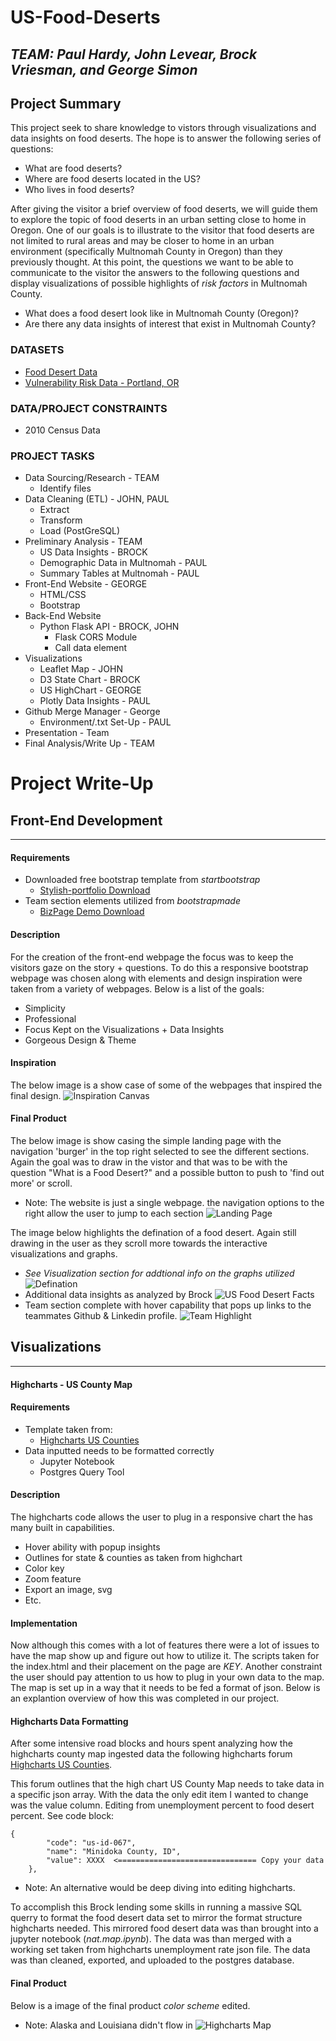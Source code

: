 # US-Food-Deserts
## *TEAM: Paul Hardy, John Levear, Brock Vriesman, and George Simon*

## Project Summary
This project seek to share knowledge to vistors through visualizations and data insights on food deserts. The hope is to answer the following series of questions:
* What are food deserts?
* Where are food deserts located in the US?
* Who lives in food deserts?
 
After giving the visitor a brief overview of food deserts, we will guide them to explore the topic of food deserts in an urban setting close to home in Oregon. One of our goals is to illustrate to the visitor that food deserts are not limited to rural areas and may be closer to home in an urban environment (specifically Multnomah County in Oregon) than they previously thought. At this point, the questions we want to be able to communicate to the visitor the answers to the following questions and display visualizations of possible highlights of *risk factors* in Multnomah County.
* What does a food desert look like in Multnomah County (Oregon)?
* Are there any data insights of interest that exist in Multnomah County?

### DATASETS
* [Food Desert Data](https://www.kaggle.com/tcrammond/food-access-and-food-deserts)
* [Vulnerability Risk Data - Portland, OR](https://gis-pdx.opendata.arcgis.com/datasets/vulnerability?geometry=-123.978%2C45.376%2C-121.365%2C45.713)

### DATA/PROJECT CONSTRAINTS
* 2010 Census Data

### PROJECT TASKS
* Data Sourcing/Research - TEAM
  * Identify files
* Data Cleaning (ETL) - JOHN, PAUL
  * Extract
  * Transform
  * Load (PostGreSQL)
* Preliminary Analysis - TEAM
  * US Data Insights - BROCK
  * Demographic Data in Multnomah - PAUL
  * Summary Tables at Multnomah - PAUL
* Front-End Website - GEORGE
  * HTML/CSS
  * Bootstrap 
* Back-End Website
  * Python Flask API - BROCK, JOHN
      * Flask CORS Module
      * Call data element
* Visualizations
  * Leaflet Map - JOHN
  * D3 State Chart - BROCK
  * US HighChart - GEORGE
  * Plotly Data Insights - PAUL
* Github Merge Manager - George
  * Environment/.txt Set-Up - PAUL
* Presentation - Team
* Final Analysis/Write Up - TEAM


# Project Write-Up

## Front-End Development
______________________________

#### Requirements
* Downloaded free bootstrap template from *startbootstrap*
  * [Stylish-portfolio Download](https://startbootstrap.com/themes/stylish-portfolio/)
* Team section elements utilized from *bootstrapmade* 
  * [BizPage Demo Download](https://bootstrapmade.com/demo/BizPage/)

#### Description
For the creation of the front-end webpage the focus was to keep the visitors gaze on the story + questions. To do this a responsive bootstrap webpage was chosen along with elements and design inspiration were taken from a variety of webpages. Below is a list of the goals:
* Simplicity
* Professional
* Focus Kept on the Visualizations + Data Insights
* Gorgeous Design & Theme

#### Inspiration
The below image is a show case of some of the webpages that inspired the final design.
![Inspiration Canvas](/resources/images/web-inspiration.png)

#### Final Product
The below image is show casing the simple landing page with the navigation 'burger' in the top right selected to see the different sections.
Again the goal was to draw in the vistor and that was to be with the question "What is a Food Desert?" and a possible button to push to 'find out more' or scroll.
* Note: The website is just a single webpage. the navigation options to the right allow the user to jump to each section
![Landing Page](/resources/images/webpage-1.png)

The image below highlights the defination of a food desert. Again still drawing in the user as they scroll more towards the interactive visualizations and graphs.
* *See Visualization section for addtional info on the graphs utilized*
![Defination](/resources/images/webpage-2.PNG)
* Additional data insights as analyzed by Brock
![US Food Desert Facts](/resources/images/webpage-3.PNG)
* Team section complete with hover capability that pops up links to the teammates Github & Linkedin profile.
![Team Highlight](/resources/images/webpage-4.png)



## Visualizations
______________________________
<!-- if you plan on multiple sections -->
#### Highcharts - US County Map

#### Requirements
* Template taken from:
  * [Highcharts US Counties](https://www.highcharts.com/demo/maps/us-counties)
* Data inputted needs to be formatted correctly
  * Jupyter Notebook
  * Postgres Query Tool

#### Description
The highcharts code allows the user to plug in a responsive chart the has many built in capabilities.
* Hover ability with popup insights
* Outlines for state & counties as taken from highchart
* Color key 
* Zoom feature
* Export an image, svg
* Etc.

#### Implementation
Now although this comes with a lot of features there were a lot of issues to have the map show up and figure out how to utilize it.
The scripts taken for the index.html and their placement on the page are *KEY*. Another constraint the user should pay attention to us how to plug in your own data to the map. The map is set up in a way that it needs to be fed a format of json. Below is an explantion overview of how this was completed in our project.

#### Highcharts Data Formatting
After some intensive road blocks and hours spent analyzing how the highcharts county map ingested data the following highcharts forum [Highcharts US Counties](https://www.highcharts.com/forum/viewtopic.php?t=34910).

This forum outlines that the high chart US County Map needs to take data in a specific json array. With the data the only edit item I wanted to change was the value column. Editing from unemployment percent to food desert percent. See code block:
```
{
        "code": "us-id-067",
        "name": "Minidoka County, ID",
        "value": XXXX  <=============================== Copy your data
    }, 
```
* Note: An alternative would be deep diving into editing highcharts.

To accomplish this Brock lending some skills in running a massive SQL querry to format the food desert data set to mirror the format structure highcharts needed.
This mirrored food desert data was than brought into a jupyter notebook (*nat.map.ipynb*). The data was than merged with a working set taken from highcharts unemployment rate json file. The data was than cleaned, exported, and uploaded to the postgres database.

#### Final Product
Below is a image of the final product *color scheme* edited.
* Note: Alaska and Louisiana didn't flow in
![Highcharts Map](/resources/images/highchart.PNG)




